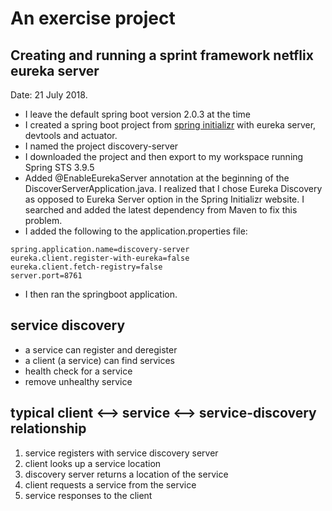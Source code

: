 # An exercise project 

## Creating and running a sprint framework netflix eureka server

Date: 21 July 2018.

- I leave the default spring boot version 2.0.3 at the time
- I created a spring boot project from [spring initializr](https://start.spring.io/) with eureka server, devtools and actuator.
- I named the project discovery-server
- I downloaded the project and then export to my workspace running Spring STS 3.9.5
- Added @EnableEurekaServer annotation at the beginning of the DiscoverServerApplication.java. I realized that I chose Eureka Discovery as opposed to Eureka Server option in the Spring Initializr website. I searched and added the latest dependency from Maven to fix this problem.
- I added the following to the application.properties file:

```
spring.application.name=discovery-server
eureka.client.register-with-eureka=false
eureka.client.fetch-registry=false
server.port=8761
```

- I then ran the springboot application.

## service discovery

- a service can register and deregister
- a client (a service) can find services
- health check for a service
- remove unhealthy service

## typical client <--> service <--> service-discovery relationship

1. service registers with service discovery server
2. client looks up a service location
3. discovery server returns a location of the service
4. client requests a service from the service
5. service responses to the client


